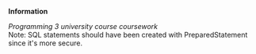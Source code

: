 **Information**

*Programming 3 university course coursework*\
Note: SQL statements should have been created with PreparedStatement since it's more secure.
